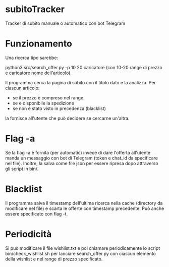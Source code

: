 # subitoTracker
Tracker di subito manuale o automatico con bot Telegram

# Funzionamento
Una ricerca tipo sarebbe:

python3 src/search_offer.py -p 10 20 caricatore (con 10-20 range di prezzo e caricatore nome dell'articolo).
                       
Il programma cerca la pagina di subito con il titolo dato e la analizza.
Per ciascun articolo:

* se il prezzo è compreso nel range
* se è disponibile la spedizione
* se non è stato visto in precedenza (blacklist)

la fornisce all'utente che può decidere se cercarne un'altra.

# Flag -a
Se la flag -a è fornita (per automatic) invece di dare l'offerta all'utente manda un messaggio con bot di Telegram
(token e chat_id da specificare nel file).
Inoltre, la salva come file json per essere ripresa dopo attraverso gli script in bin/.

# Blacklist
Il programma salva il timestamp dell'ultima ricerca nella cache (directory da modificare nel file) e scarta le offerte
con timestamp precedente. Può anche essere specificato con flag -t.

# Periodicità
Si può modificare il file wishlist.txt e poi chiamare periodicamente lo script bin/check_wishlist.sh per lanciare search_offer.py
con ciascun elemento della wishlist e nel range di prezzo specificato.
